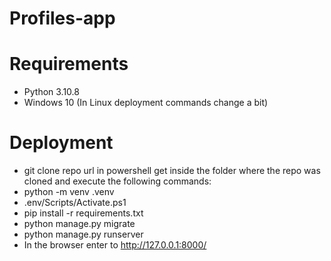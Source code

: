 # Profiles-app

# Requirements
- Python 3.10.8
- Windows 10 (In Linux deployment commands change a bit)

# Deployment

- git clone repo url
in powershell get inside the folder where the repo was cloned and execute the following commands:
- python -m venv .venv
- .env/Scripts/Activate.ps1
- pip install -r requirements.txt
- python manage.py migrate
- python manage.py runserver
- In the browser enter to http://127.0.0.1:8000/

